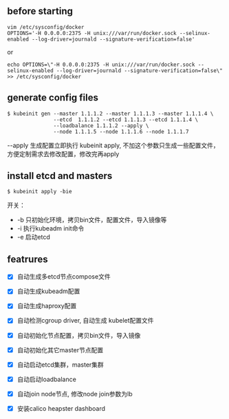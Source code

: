 ## before starting
```
vim /etc/sysconfig/docker
OPTIONS='-H 0.0.0.0:2375 -H unix:///var/run/docker.sock --selinux-enabled --log-driver=journald --signature-verification=false'
```
or
```
echo OPTIONS=\"-H 0.0.0.0:2375 -H unix:///var/run/docker.sock --selinux-enabled --log-driver=journald --signature-verification=false\" >> /etc/sysconfig/docker
```

## generate config files
```
$ kubeinit gen --master 1.1.1.2 --master 1.1.1.3 --master 1.1.1.4 \
               --etcd  1.1.1.2 --etcd 1.1.1.3 --etcd 1.1.1.4 \
               --loadbalance 1.1.1.2 --apply \
               --node 1.1.1.5 --node 1.1.1.6 --node 1.1.1.7 
```
--apply 生成配置立即执行 kubeinit apply, 不加这个参数只生成一些配置文件，方便定制需求去修改配置，修改完再apply

## install etcd and masters
```
$ kubeinit apply -bie
```
开关：
* -b 只初始化环境，拷贝bin文件，配置文件，导入镜像等
* -i 执行kubeadm init命令
* -e 启动etcd

## featrures
- [x] 自动生成多etcd节点compose文件
- [x] 自动生成kubeadm配置
- [x] 自动生成haproxy配置
- [x] 自动检测cgroup driver, 自动生成 kubelet配置文件

- [x] 自动初始化节点配置，拷贝bin文件，导入镜像
- [x] 自动初始化其它master节点配置
- [x] 自动启动etcd集群，master集群
- [x] 自动启动loadbalance
- [x] 自动join node节点, 修改node join参数为lb

- [x] 安装calico heapster dashboard
